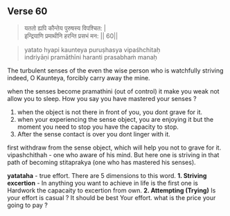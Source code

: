 ## Verse 60

> यततो ह्यपि कौन्तेय पुरुषस्य विपश्चित: |  
इन्द्रियाणि प्रमाथीनि हरन्ति प्रसभं मन: || 60||

>yatato hyapi kaunteya puruṣhasya vipaśhchitaḥ  
indriyāṇi pramāthīni haranti prasabhaṁ manaḥ

The turbulent senses of the even the wise person who is 
watchfully striving indeed, O Kaunteya, forcibly carry away the mine.  

when the senses become pramathini (out of control) it make you weak not allow you to sleep. How you say you have mastered your senses ? 
1. when the object is not there in front of you, you dont grave for it.
2. when your experiencing the sense object, you are enjoying it but the moment you need to stop you have the capacity to stop.
3. After the sense contact is over you dont linger with it.

first withdraw from the sense object, which will help you not to grave for it.  
vipashchithah - one who aware of his mind. But here one is striving in that path of becoming stitaprakya (one who has mastered his senses). 

**yatataha** - true effort. There are 5 dimensions to this word. 
**1. Striving excertion** - In anything you want to achieve in life is the first one is Hardwork the capacaity to excertion from own. 
**2. Attempting (Trying)** Is your effort is casual ? It should be best Your effort. what is the price your going to pay ? 





<!--stackedit_data:
eyJoaXN0b3J5IjpbMjE3NzQyNjAwLC0zNjY2MDYwNjQsMTI3Nj
I2Njk4MSw0NjA0NTY5MzYsLTE4ODc3NDkyODEsLTEyMzEwMTYy
MTddfQ==
-->